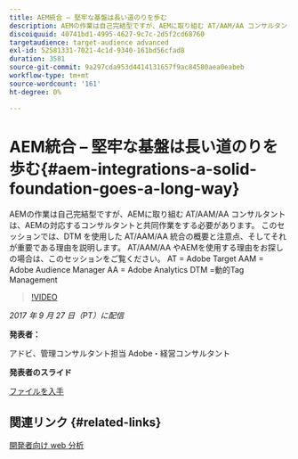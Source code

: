 ```yaml
---
title: AEM統合 – 堅牢な基盤は長い道のりを歩む
description: AEMの作業は自己完結型ですが、AEMに取り組む AT/AAM/AA コンサルタントは、AEMの対応するコンサルタントと共同作業をする必要があります。 このセッションでは、DTM を使用した AT/AAM/AA 統合の概要と注意点、そしてそれが重要である理由を説明します。
discoiquuid: 40741bd1-4995-4627-9c7c-2d5f2cd68760
targetaudience: target-audience advanced
exl-id: 52581331-7021-4c1d-9340-161bd56cfad8
duration: 3581
source-git-commit: 9a297cda953d4414131657f9ac84580aea0eabeb
workflow-type: tm+mt
source-wordcount: '161'
ht-degree: 0%

---
```


# AEM統合 – 堅牢な基盤は長い道のりを歩む{#aem-integrations-a-solid-foundation-goes-a-long-way}

AEMの作業は自己完結型ですが、AEMに取り組む AT/AAM/AA コンサルタントは、AEMの対応するコンサルタントと共同作業をする必要があります。 このセッションでは、DTM を使用した AT/AAM/AA 統合の概要と注意点、そしてそれが重要である理由を説明します。 AT/AAM/AA やAEMを使用する理由をお探しの場合は、このセッションをご覧ください。   AT = Adobe Target AAM = Adobe Audience Manager AA = Adobe Analytics DTM =動的Tag Management

>[!VIDEO](https://video.tv.adobe.com/v/19833/?quality=9)

*2017 年 9 月 27 日（PT）に配信*

**発表者：**

アドビ、管理コンサルタント担当 Adobe・経営コンサルタント

**発表者のスライド**

[ファイルを入手](assets/170927-aem-gems-integrations.pdf)

## 関連リンク {#related-links}

[ 開発者向け web 分析 ](https://webanalyticsfordevelopers.com/)

<!--
[Get back to the Overview](https://helpx.adobe.com/jp/experience-manager/kt/eseminars/gems/aem-index.html)
-->
